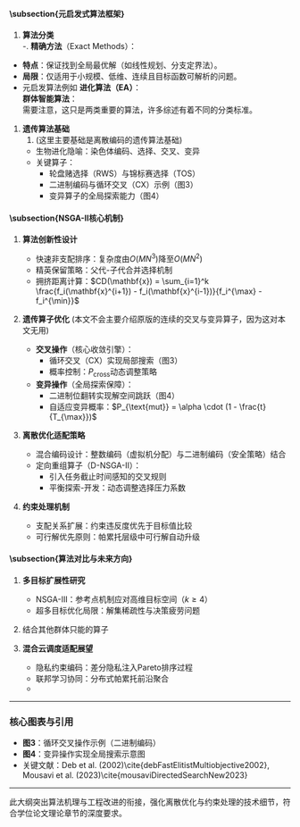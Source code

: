 #### \subsection{元启发式算法框架}  

 1. **算法分类**  
 -. **精确方法**（Exact Methods）：  
   - **特点**：保证找到全局最优解（如线性规划、分支定界法）。  
   - **局限**：仅适用于小规模、低维、连续且目标函数可解析的问题。  
 - 元启发算法例如
    **进化算法（EA）**：  
    **群体智能算法**：  
    需要注意，这只是两类重要的算法，许多综述有着不同的分类标准。

1. **遗传算法基础**  
   1. (这里主要基础是离散编码的遗传算法基础)
   - 生物进化隐喻：染色体编码、选择、交叉、变异  
   - 关键算子：  
     - 轮盘赌选择（RWS）与锦标赛选择（TOS）  
     - 二进制编码与循环交叉（CX）示例（图3）  
     - 变异算子的全局探索能力（图4）  

#### \subsection{NSGA-II核心机制}  

1. **算法创新性设计**  
   - 快速非支配排序：复杂度由$O(MN^3)$降至$O(MN^2)$  
   - 精英保留策略：父代-子代合并选择机制  
   - 拥挤距离计算：$CD(\mathbf{x}) = \sum_{i=1}^k \frac{f_i(\mathbf{x}^{i+1}) - f_i(\mathbf{x}^{i-1})}{f_i^{\max} - f_i^{\min}}$  

2. **遗传算子优化**  (本文不会主要介绍原版的连续的交叉与变异算子，因为这对本文无用)
   - **交叉操作**（核心收敛引擎）：  
     - 循环交叉（CX）实现局部搜索（图3）  
     - 概率控制：$P_{\text{cross}}$动态调整策略  
   - **变异操作**（全局探索保障）：  
     - 二进制位翻转实现解空间跳跃（图4）  
     - 自适应变异概率：$P_{\text{mut}} = \alpha \cdot (1 - \frac{t}{T_{\max}})$  

1. **离散优化适配策略**  
   - 混合编码设计：整数编码（虚拟机分配）与二进制编码（安全策略）结合  
   - 定向重组算子（D-NSGA-II）：  
     - 引入任务截止时间感知的交叉规则  
     - 平衡探索-开发：动态调整选择压力系数  


3. **约束处理机制**  
   - 支配关系扩展：约束违反度优先于目标值比较  
   - 可行解优先原则：帕累托层级中可行解自动升级  

#### \subsection{算法对比与未来方向}  


1. **多目标扩展性研究**  
   - NSGA-III：参考点机制应对高维目标空间（$k \geq 4$）  
   - 超多目标优化局限：解集稀疏性与决策疲劳问题  

2. 结合其他群体只能的算子


2. **混合云调度适配展望**  
   - 隐私约束编码：差分隐私注入Pareto排序过程  
   - 联邦学习协同：分布式帕累托前沿聚合  
   - 
---

### 核心图表与引用  
- **图3**：循环交叉操作示例（二进制编码）  
- **图4**：变异操作实现全局搜索示意图  
- 关键文献：Deb et al. (2002)\cite{debFastElitistMultiobjective2002}, Mousavi et al. (2023)\cite{mousaviDirectedSearchNew2023}  

---

此大纲突出算法机理与工程改进的衔接，强化离散优化与约束处理的技术细节，符合学位论文理论章节的深度要求。